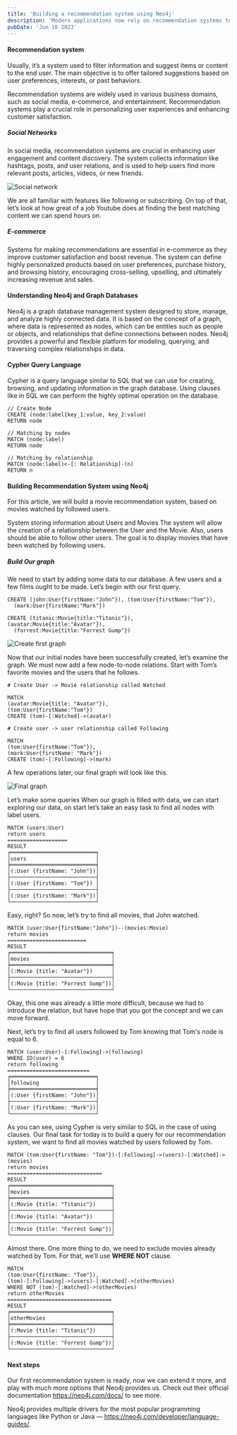 ```yaml
---
title: 'Building a recommendation system using Neo4j'
description: 'Modern applications now rely on recommendation systems to power personalized suggestions that improve user experiences. In this article, we’ll look at how to use Neo4j to create a simple recommendation system.'
pubDate: 'Jun 16 2023'
---
```


#### Recommendation system
Usually, it’s a system used to filter information and suggest items or content to the end user. The main objective is to offer tailored suggestions based on user preferences, interests, or past behaviors.

Recommendation systems are widely used in various business domains, such as social media, e-commerce, and entertainment. Recommendation systems play a crucial role in personalizing user experiences and enhancing customer satisfaction.

##### Social Networks
In social media, recommendation systems are crucial in enhancing user engagement and content discovery. The system collects information like hashtags, posts, and user relations, and is used to help users find more relevant posts, articles, videos, or new friends.

![Social network](/neo4j/social%20network.png)

We are all familiar with features like following or subscribing. On top of that, let’s look at how great of a job Youtube does at finding the best matching content we can spend hours on.

##### E-commerce
Systems for making recommendations are essential in e-commerce as they improve customer satisfaction and boost revenue. The system can define highly personalized products based on user preferences, purchase history, and browsing history, encouraging cross-selling, upselling, and ultimately increasing revenue and sales.

#### Understanding Neo4j and Graph Databases
Neo4j is a graph database management system designed to store, manage, and analyze highly connected data. It is based on the concept of a graph, where data is represented as nodes, which can be entities such as people or objects, and relationships that define connections between nodes. Neo4j provides a powerful and flexible platform for modeling, querying, and traversing complex relationships in data.

#### Cypher Query Language
Cypher is a query language similar to SQL that we can use for creating, browsing, and updating information in the graph database. Using clauses like in SQL we can perform the highly optimal operation on the database.

```cypher
// Create Node 
CREATE (node:label{key_1:value, key_2:value)
RETURN node

// Matching by nodes
MATCH (node:label) 
RETURN node 

// Matching by relationship
MATCH (node:label)<-[: Relationship]-(n) 
RETURN n 
```

#### Building Recommendation System using Neo4j
For this article, we will build a movie recommendation system, based on movies watched by followed users.

System storing information about Users and Movies
The system will allow the creation of a relationship between the User and the Movie. Also, users should be able to follow other users.
The goal is to display movies that have been watched by following users.
##### Build Our graph
We need to start by adding some data to our database. A few users and a few films ought to be made. Let’s begin with our first query.

```cypher
CREATE (john:User{firstName:"John"}), (tom:User{firstName:"Tom"}),
  (mark:User{firstName:"Mark"})

CREATE (titanic:Movie{title:"Titanic"}),(avatar:Movie{title:"Avatar"}),
  (forrest:Movie{title:"Forrest Gump"})
```

![Create first graph](/neo4j/create%20graph.png)

Now that our initial nodes have been successfully created, let’s examine the graph. We must now add a few node-to-node relations. Start with Tom’s favorite movies and the users that he follows.

```cypher
# Create User -> Movie relationship called Watched

MATCH 
(avatar:Movie{title: "Avatar"}),
(tom:User{firstName:"Tom"}) 
CREATE (tom)-[:Watched]->(avatar)

# Create user -> user relationship called Following

MATCH 
(tom:User{firstName:"Tom"}),
(mark:User{firstName: "Mark"}) 
CREATE (tom)-[:Following]->(mark)
```

A few operations later, our final graph will look like this.

![Final graph](/neo4j/final_graph.png)

Let’s make some queries
When our graph is filled with data, we can start exploring our data, on start let’s take an easy task to find all nodes with label users.

```
MATCH (users:User) 
return users
===================
RESULT
╒═══════════════════════════╕
│users                      │
╞═══════════════════════════╡
│(:User {firstName: "John"})│
├───────────────────────────┤
│(:User {firstName: "Tom"}) │
├───────────────────────────┤
│(:User {firstName: "Mark"})│
└───────────────────────────┘
```

Easy, right? So now, let’s try to find all movies, that John watched.

```
MATCH (user:User{firstName:"John"})--(movies:Movie) 
return movies
=========================
RESULT
╒════════════════════════════════╕
│movies                          │
╞════════════════════════════════╡
│(:Movie {title: "Avatar"})      │
├────────────────────────────────┤
│(:Movie {title: "Forrest Gump"})│
└────────────────────────────────┘
```
Okay, this one was already a little more difficult, because we had to introduce the relation, but have hope that you got the concept and we can move forward.

Next, let’s try to find all users followed by Tom knowing that Tom's node is equal to 6.

```
MATCH (user:User)-[:Following]->(following) 
WHERE ID(user) = 6 
return following
==========================
╒═══════════════════════════╕
│following                  │
╞═══════════════════════════╡
│(:User {firstName: "John"})│
├───────────────────────────┤
│(:User {firstName: "Mark"})│
└───────────────────────────┘
```

As you can see, using Cypher is very similar to SQL in the case of using clauses. Our final task for today is to build a query for our recommendation system, we want to find all movies watched by users followed by Tom.

```
MATCH (tom:User{firstName: "Tom"})-[:Following]->(users)-[:Watched]->(movies) 
return movies
==============================
RESULT
╒════════════════════════════════╕
│movies                          │
╞════════════════════════════════╡
│(:Movie {title: "Titanic"})     │
├────────────────────────────────┤
│(:Movie {title: "Avatar"})      │
├────────────────────────────────┤
│(:Movie {title: "Forrest Gump"})│
└────────────────────────────────┘
```
Almost there. One more thing to do, we need to exclude movies already watched by Tom. For that, we’ll use **WHERE NOT** clause.

```
MATCH 
(tom:User{firstName: "Tom"}), 
(tom)-[:Following]->(users)-[:Watched]->(otherMovies) 
WHERE NOT (tom)-[:Watched]->(otherMovies) 
return otherMovies
=================================
RESULT
╒════════════════════════════════╕
│otherMovies                     │
╞════════════════════════════════╡
│(:Movie {title: "Titanic"})     │
├────────────────────────────────┤
│(:Movie {title: "Forrest Gump"})│
└────────────────────────────────┘
```

#### Next steps
Our first recommendation system is ready, now we can extend it more, and play with much more options that Neo4j provides us. Check out their official documentation https://neo4j.com/docs/ to see more.

Neo4j provides multiple drivers for the most popular programming languages like Python or Java — https://neo4j.com/developer/language-guides/.

